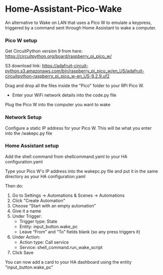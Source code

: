 # Home-Assistant-Pico-Wake
An alternative to Wake on LAN that uses a Pico W to emulate a keypress, triggered by a command sent through Home Assistant to wake a computer. 


### Pico W setup

Get CircuitPython version 9 from here: https://circuitpython.org/board/raspberry_pi_pico_w/

S3 download link: https://adafruit-circuit-python.s3.amazonaws.com/bin/raspberry_pi_pico_w/en_US/adafruit-circuitpython-raspberry_pi_pico_w-en_US-9.2.9.uf2

Drag and drop all the files inside the "Pico" folder to your RPi Pico W.
 
- Enter your WiFi network details into the code.py file

Plug the Pico W into the computer you want to wake

### Network Setup

Configure a static IP address for your Pico W. This will be what you enter into the /wakepc.py file

### Home Assistant setup

Add the shell command from shellcommand.yaml to your HA configuration.yaml

Type your Pico W's IP address into the wakepc.py file and put it in the same directory as your HA configuration.yaml

Then do:
1. Go to Settings → Automations & Scenes → Automations
2. Click "Create Automation"
3. Choose “Start with an empty automation”
4. Give it a name
5. Under Trigger:
    - Trigger type: State
    - Entity: input_button.wake_pc
    - Leave “From” and “To” fields blank (so any press triggers it)
6. Under Action:
    - Action type: Call service
    - Service: shell_command.run_wake_script
7. Click Save

You can now add a card to your HA dashboard using the entity "input_button.wake_pc"
